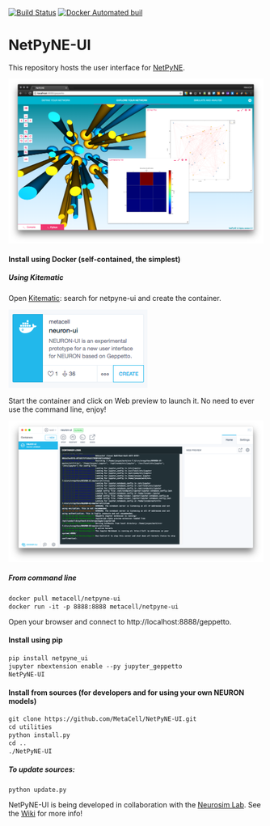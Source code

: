 [![Build Status](https://travis-ci.org/MetaCell/NetPyNE-UI.svg?branch=master)](https://travis-ci.org/MetaCell/NetPyNE-UI)
[![Docker Automated buil](https://img.shields.io/docker/automated/jrottenberg/ffmpeg.svg)](https://hub.docker.com/r/metacell/netpyne-ui/)

# NetPyNE-UI

This repository hosts the user interface for [NetPyNE](http://www.neurosimlab.org/netpyne/).


![Screenshot](https://github.com/metacell/netpyne-ui/raw/master/netpyneui.png)

#### Install using Docker (self-contained, the simplest)

##### Using Kitematic
Open [Kitematic](https://kitematic.com/): search for netpyne-ui and create the container.

![Image](https://github.com/tarelli/bucket/raw/master//neuronuiImage.png)

Start the container and click on Web preview to launch it. No need to ever use the command line, enjoy!

![Kitematic](https://github.com/tarelli/bucket/raw/master//kitematic.png)

##### From command line 
```
docker pull metacell/netpyne-ui
docker run -it -p 8888:8888 metacell/netpyne-ui
```
Open your browser and connect to http://localhost:8888/geppetto.


#### Install using pip
```
pip install netpyne_ui
jupyter nbextension enable --py jupyter_geppetto
NetPyNE-UI
```

#### Install from sources (for developers and for using your own NEURON models)
```
git clone https://github.com/MetaCell/NetPyNE-UI.git
cd utilities
python install.py
cd ..
./NetPyNE-UI
```
##### To update sources:
```
python update.py
```

NetPyNE-UI is being developed in collaboration with the [Neurosim Lab](http://neurosimlab.org/).
See the [Wiki](https://github.com/MetaCell/NetPyNE-UI/wiki) for more info!